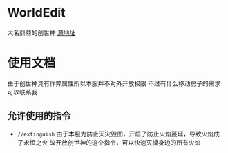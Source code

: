 # WorldEdit
大名鼎鼎的创世神
[源地址](https://dev.bukkit.org/projects/worldedit/)

# 使用文档
由于创世神具有作弊属性所以本服并不对外开放权限
不过有什么移动房子的需求可以联系我

## 允许使用的指令
- `//extinguish`
    由于本服为防止天灾毁图，开启了防止火焰蔓延，导致火焰成了永恒之火
    故开放创世神的这个指令，可以快速灭掉身边的所有火焰
